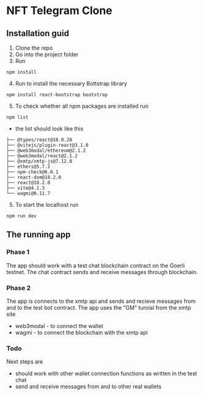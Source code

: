 # NFT Telegram Clone
## Installation guid
1. Clone the repo
2. Go into the project folder
3. Run 
```
npm install
``` 
4. Run to install the necessary Bottstrap library
```
npm install react-bootstrap bootstrap
```
5. To check whether all npm packages are installed run
```
npm list
```
- the list should look like this
```├── @types/react-dom@18.0.11
├── @types/react@18.0.28
├── @vitejs/plugin-react@3.1.0
├── @web3modal/ethereum@2.1.2
├── @web3modal/react@2.1.2
├── @xmtp/xmtp-js@7.12.0
├── ethers@5.7.2
├── npm-check@6.0.1
├── react-dom@18.2.0
├── react@18.2.0
├── vite@4.1.3
└── wagmi@0.11.7
```
5. To start the localhost run
```
npm run dev
```

## The running app

### Phase 1
The app should work with a test chat blockchain contract on the Goerli testnet.
The chat contract sends and receive messages through blockchain.

### Phase 2
The app is connects to the xmtp api and sends and recieve messages from and to the test bot contract.
The app uses the "GM" turoial from the xmtp site

 - web3modal - to connect the wallet 
 - wagmi - to connect the blockchain with the xmtp api 

### Todo
Next steps are
- should work with other wallet connection functions as written in the test chat
- send and receive messages from and to other real wallets